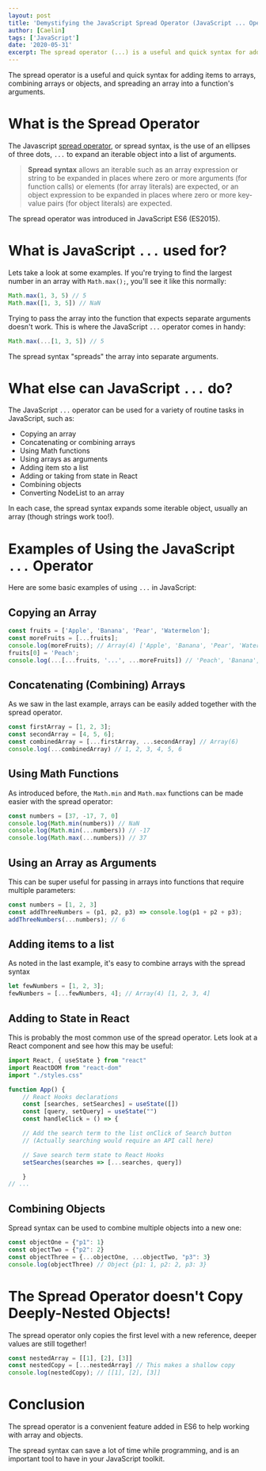 ```yaml
---
layout: post
title: 'Demystifying the JavaScript Spread Operator (JavaScript ... Operator)'
author: [Caelin]
tags: ['JavaScript']
date: '2020-05-31'
excerpt: The spread operator (...) is a useful and quick syntax for adding items to arrays, combining arrays or objects, and spreading an array into a function's arguments. 
---
```

The spread operator is a useful and quick syntax for adding items to arrays, combining arrays or objects, and spreading an array into a function's arguments. 

# What is the Spread Operator

The Javascript [spread operator](https://developer.mozilla.org/en-US/docs/Web/JavaScript/Reference/Operators/Spread_syntax), or spread syntax, is the use of an ellipses of three dots, `...` to expand an iterable object into a list of arguments.

> **Spread syntax** allows an iterable such as an array expression or string to be expanded in places where zero or more arguments (for function calls) or elements (for array literals) are expected, or an object expression to be expanded in places where zero or more key-value pairs (for object literals) are expected.

The spread operator was introduced in JavaScript ES6 (ES2015). 

# What is JavaScript `...` used for?

Lets take a look at some examples. If you're trying to find the largest number in an array with `Math.max();`, you'll see it like this normally:

```javascript
Math.max(1, 3, 5) // 5
Math.max([1, 3, 5]) // NaN
```

Trying to pass the array into the function that expects separate arguments doesn't work. This is where the JavaScript `...` operator comes in handy:

```javascript
Math.max(...[1, 3, 5]) // 5
```

The spread syntax "spreads" the array into separate arguments.

# What else can JavaScript `...` do?

The JavaScript `...` operator can be used for a variety of routine tasks in JavaScript, such as:

- Copying an array
- Concatenating or combining arrays
- Using Math functions
- Using arrays as arguments
- Adding item sto a list
- Adding or taking from  state in React
- Combining objects
- Converting NodeList to an array

In each case, the spread syntax expands some iterable object, usually an array (though strings work too!).

# Examples of Using the JavaScript `...` Operator

Here are some basic examples of using `...` in JavaScript:

## Copying an Array

```Javascript
const fruits = ['Apple', 'Banana', 'Pear', 'Watermelon'];
const moreFruits = [...fruits];
console.log(moreFruits); // Array(4) ['Apple', 'Banana', 'Pear', 'Watermelon']
fruits[0] = 'Peach';
console.log(...[...fruits, '...', ...moreFruits]) // 'Peach', 'Banana', 'Pear', 'Watermelon', '...', 'Apple', 'Banana', 'Pear', 'Watermelon'
```

## Concatenating (Combining) Arrays
As we saw in the last example, arrays can be easily added together with the spread operator.

```javascript
const firstArray = [1, 2, 3];
const secondArray = [4, 5, 6];
const combinedArray = [...firstArray, ...secondArray] // Array(6)
console.log(...combinedArray) // 1, 2, 3, 4, 5, 6
```

## Using Math Functions

As introduced before, the `Math.min` and `Math.max` functions can be made easier with the spread operator:

```javascript
const numbers = [37, -17, 7, 0]
console.log(Math.min(numbers)) // NaN
console.log(Math.min(...numbers)) // -17
console.log(Math.max(...numbers)) // 37
```

## Using an Array as Arguments

This can be super useful for passing in arrays into functions that require multiple parameters:

```javascript
const numbers = [1, 2, 3]
const addThreeNumbers = (p1, p2, p3) => console.log(p1 + p2 + p3);
addThreeNumbers(...numbers); // 6
```

## Adding items to a list
As noted in the last example, it's easy to combine arrays with the spread syntax

```javascript
let fewNumbers = [1, 2, 3];
fewNumbers = [...fewNumbers, 4]; // Array(4) [1, 2, 3, 4]
```

## Adding to State in React

This is probably the most common use of the spread operator. Lets look at a React component and see how this may be useful:

```javascript
import React, { useState } from "react"
import ReactDOM from "react-dom"
import "./styles.css"

function App() {
	// React Hooks declarations
	const [searches, setSearches] = useState([])
	const [query, setQuery] = useState("")
	const handleClick = () => {

	// Add the search term to the list onClick of Search button
	// (Actually searching would require an API call here)

	// Save search term state to React Hooks
	setSearches(searches => [...searches, query])

	}
// ...
```

## Combining Objects
 Spread syntax can be used to combine multiple objects into a new one:
```javascript
const objectOne = {"p1": 1}
const objectTwo = {"p2": 2}
const objectThree = {...objectOne, ...objectTwo, "p3": 3}
console.log(objectThree) // Object {p1: 1, p2: 2, p3: 3}
```

# The Spread Operator doesn't Copy Deeply-Nested Objects!

The spread operator only copies the first level with a new reference, deeper values are still together!

```javascript
const nestedArray = [[1], [2], [3]]
const nestedCopy = [...nestedArray] // This makes a shallow copy
console.log(nestedCopy); // [[1], [2], [3]]
```

# Conclusion

The spread operator is a convenient feature added in ES6 to help working with array and objects.

The spread syntax can save a lot of time while programming, and is an important tool to have in your JavaScript toolkit. 

